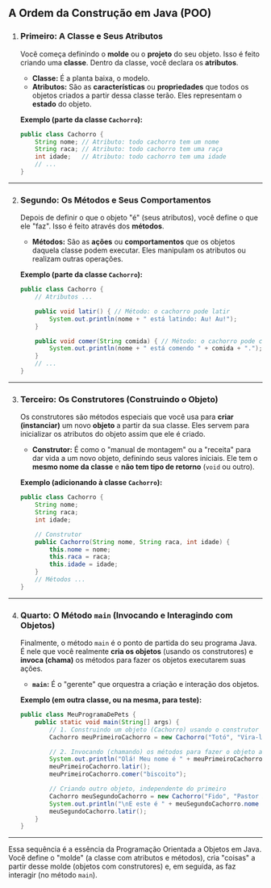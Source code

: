 ## A Ordem da Construção em Java (POO)

1.  ### **Primeiro: A Classe e Seus Atributos**

    Você começa definindo o **molde** ou o **projeto** do seu objeto. Isso é feito criando uma **classe**. Dentro da classe, você declara os **atributos**.

    * **Classe:** É a planta baixa, o modelo.
    * **Atributos:** São as **características** ou **propriedades** que todos os objetos criados a partir dessa classe terão. Eles representam o **estado** do objeto.

    **Exemplo (parte da classe `Cachorro`):**

    ```java
    public class Cachorro {
        String nome; // Atributo: todo cachorro tem um nome
        String raca; // Atributo: todo cachorro tem uma raça
        int idade;   // Atributo: todo cachorro tem uma idade
        // ...
    }
    ```

-----

2.  ### **Segundo: Os Métodos e Seus Comportamentos**

    Depois de definir o que o objeto "é" (seus atributos), você define o que ele "faz". Isso é feito através dos **métodos**.

    * **Métodos:** São as **ações** ou **comportamentos** que os objetos daquela classe podem executar. Eles manipulam os atributos ou realizam outras operações.

    **Exemplo (parte da classe `Cachorro`):**

    ```java
    public class Cachorro {
        // Atributos ...

        public void latir() { // Método: o cachorro pode latir
            System.out.println(nome + " está latindo: Au! Au!");
        }

        public void comer(String comida) { // Método: o cachorro pode comer
            System.out.println(nome + " está comendo " + comida + ".");
        }
        // ...
    }
    ```

-----

3.  ### **Terceiro: Os Construtores (Construindo o Objeto)**

    Os construtores são métodos especiais que você usa para **criar (instanciar)** um novo **objeto** a partir da sua classe. Eles servem para inicializar os atributos do objeto assim que ele é criado.

    * **Construtor:** É como o "manual de montagem" ou a "receita" para dar vida a um novo objeto, definindo seus valores iniciais. Ele tem o **mesmo nome da classe** e **não tem tipo de retorno** (`void` ou outro).

    **Exemplo (adicionando à classe `Cachorro`):**

    ```java
    public class Cachorro {
        String nome;
        String raca;
        int idade;

        // Construtor
        public Cachorro(String nome, String raca, int idade) {
            this.nome = nome;
            this.raca = raca;
            this.idade = idade;
        }
        // Métodos ...
    }
    ```

-----

4.  ### **Quarto: O Método `main` (Invocando e Interagindo com Objetos)**

    Finalmente, o método `main` é o ponto de partida do seu programa Java. É nele que você realmente **cria os objetos** (usando os construtores) e **invoca (chama)** os métodos para fazer os objetos executarem suas ações.

    * **`main`:** É o "gerente" que orquestra a criação e interação dos objetos.

    **Exemplo (em outra classe, ou na mesma, para teste):**

    ```java
    public class MeuProgramaDePets {
        public static void main(String[] args) {
            // 1. Construindo um objeto (Cachorro) usando o construtor
            Cachorro meuPrimeiroCachorro = new Cachorro("Totó", "Vira-lata", 5);

            // 2. Invocando (chamando) os métodos para fazer o objeto agir
            System.out.println("Olá! Meu nome é " + meuPrimeiroCachorro.nome + ".");
            meuPrimeiroCachorro.latir();
            meuPrimeiroCachorro.comer("biscoito");

            // Criando outro objeto, independente do primeiro
            Cachorro meuSegundoCachorro = new Cachorro("Fido", "Pastor Alemão", 2);
            System.out.println("\nE este é " + meuSegundoCachorro.nome + ".");
            meuSegundoCachorro.latir();
        }
    }
    ```

-----

Essa sequência é a essência da Programação Orientada a Objetos em Java. Você define o "molde" (a classe com atributos e métodos), cria "coisas" a partir desse molde (objetos com construtores) e, em seguida, as faz interagir (no método `main`).

